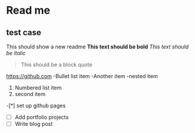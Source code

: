 # Read me
## test case
This should show a new readme
**This text should be bold**
*This text should be italic*
>This should be a block quote

https://github.com
-Bullet list item
-Another item
  -nested item

1. Numbered list item
2. second item

-[*] set up github pages
-[ ] Add portfolio projects
-[ ] Write blog post
